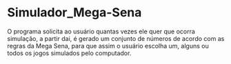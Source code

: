 # Simulador_Mega-Sena
O programa solicita ao usuário quantas vezes ele quer que ocorra simulação, a partir dai, é gerado um conjunto de números de acordo com as regras da Mega Sena, para que assim o usuário escolha um, alguns ou todos os jogos simulados pelo computador.
